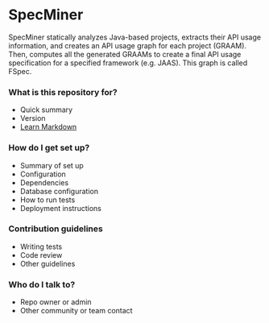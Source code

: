 # SpecMiner #

SpecMiner statically analyzes Java-based projects, extracts their API usage information, and creates an API usage graph for each project (GRAAM). Then, computes all the generated GRAAMs to create a final API usage specification for a specified framework (e.g. JAAS). This graph is called FSpec. 

### What is this repository for? ###

* Quick summary
* Version
* [Learn Markdown](https://bitbucket.org/tutorials/markdowndemo)

### How do I get set up? ###

* Summary of set up
* Configuration
* Dependencies
* Database configuration
* How to run tests
* Deployment instructions

### Contribution guidelines ###

* Writing tests
* Code review
* Other guidelines

### Who do I talk to? ###

* Repo owner or admin
* Other community or team contact